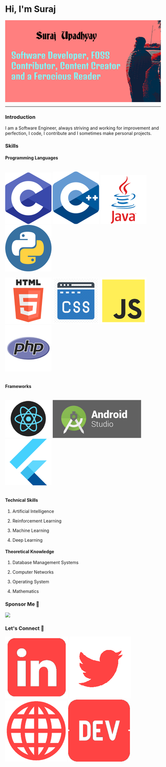 # Hi, I'm Suraj
<a href="https://www.buymeacoffee.com/surajupadhyay" target="_blank"><img align="center" alt="Suraj's Introduction Header" src="https://github.com/MrSquanchee/MrSquanchee/blob/master/Github%20Page%20Header.png"></a>
<hr>

### Introduction
<p>I am a Software Engineer, always striving and working for improvement and perfection, I code, I contribute and I sometimes make personal projects.</p>

### Skills
#### Programming Languages
<br>
<div>
<span><img src="https://github.com/MrSquanchee/MrSquanchee/blob/master/c_icon.png"></span>
<span><img src="https://github.com/MrSquanchee/MrSquanchee/blob/master/cpp_icon.png"></span>
<span><img src="https://github.com/MrSquanchee/MrSquanchee/blob/master/java_icon.png"></span>
<span><img src="https://github.com/MrSquanchee/MrSquanchee/blob/master/python_icon.png"></span>
</div>
<br>
<div>
<span><img src="https://github.com/MrSquanchee/MrSquanchee/blob/master/html_icon.png"></span>
<span><img src="https://github.com/MrSquanchee/MrSquanchee/blob/master/css_icon.png"></span>
<span><img src="https://github.com/MrSquanchee/MrSquanchee/blob/master/javascript_icon.png"></span>
<span><img src="https://github.com/MrSquanchee/MrSquanchee/blob/master/php_icon.png"></span>
</div>

<br>

#### Frameworks
<br>

<div>
<span><img src="https://github.com/MrSquanchee/MrSquanchee/blob/master/react_icon.png"></span>
<span><img src="https://github.com/MrSquanchee/MrSquanchee/blob/master/android_studio_icon.png"></span>
<span><img src="https://github.com/MrSquanchee/MrSquanchee/blob/master/flutter_icon.png"></span>
</div>

<br>

#### Technical Skills

1. Artificial Intelligence

2. Reinforcement Learning

3. Machine Learning

4. Deep Learning

#### Theoretical Knowledge

1. Database Management Systems

2. Computer Networks

3. Operating System

4. Mathematics

### Sponsor Me 🙏

<a href="https://www.buymeacoffee.com/surajupadhyay"><img src="https://img.buymeacoffee.com/button-api/?text=Support my work here&emoji=👍&slug=surajupadhyay&button_colour=FF5F5F&font_colour=ffffff&font_family=Cookie&outline_colour=000000&coffee_colour=FFDD00"></a>

### Let's Connect 📱

<a href="https://www.linkedin.com/in/surajupadhyay009/" target="_blank"><img src="https://github.com/MrSquanchee/MrSquanchee/blob/master/LinkedInIcon.png" alt="LinkedIn Logo"></a>
<a href="https://twitter.com/SurajUpadhyay0" target="_blank"><img src="https://github.com/MrSquanchee/MrSquanchee/blob/master/TwitterLogo.png" alt="Twitter Logo"></a>
<a href="surajupadhyay.com" target="_blank"><img src="https://github.com/MrSquanchee/MrSquanchee/blob/master/wwwIcon.png" alt="WWW Icon"></a>
<a href="https://dev.to/mrsquanchee" target="_blank"><img src="https://github.com/MrSquanchee/MrSquanchee/blob/master/dev.png" alt="Dev.to Logo"></a>
